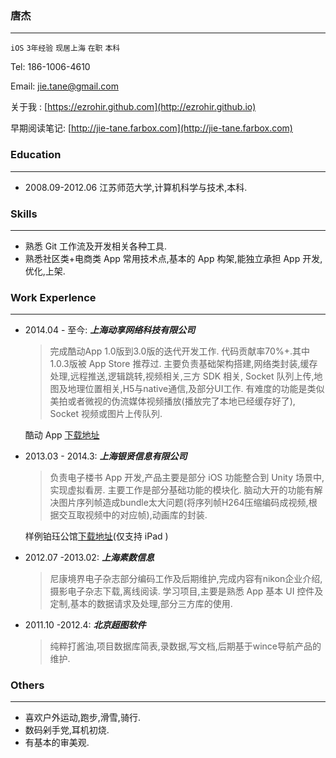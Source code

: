 ### 唐杰
-------------------------------------------------
`iOS`  `3年经验`  `现居上海`  `在职` `本科`

Tel: 186-1006-4610

Email: jie.tane@gmail.com

关于我 : [https://ezrohir.github.com](http://ezrohir.github.io)

早期阅读笔记: [http://jie-tane.farbox.com](http://jie-tane.farbox.com)

### Education
---------------------------
+ 2008.09-2012.06 江苏师范大学,计算机科学与技术,本科.

### Skills
--------------------
+ 熟悉 Git 工作流及开发相关各种工具.
+ 熟悉社区类+电商类 App 常用技术点,基本的 App 构架,能独立承担 App 开发,优化,上架.

### Work Experlence
------------------------
+ 2014.04 - 至今: ***上海动享网络科技有限公司***

	>完成酷动App 1.0版到3.0版的迭代开发工作. 代码贡献率70%+.其中1.0.3版被 App Store 推荐过.
	主要负责基础架构搭建,网络类封装,缓存处理,远程推送,逻辑跳转,视频相关,三方 SDK 相关, Socket 队列上传,地图及地理位置相关,H5与native通信,及部分UI工作.
	 有难度的功能是类似美拍或者微视的伪流媒体视频播放(播放完了本地已经缓存好了), Socket 视频或图片上传队列.

	酷动 App [下载地址](https://itunes.apple.com/cn/app/ku-dong-hu-wai-ji-xian-yun/id897489848?mt=8)

+ 2013.03 - 2014.3:  ***上海银贤信息有限公司***

	>负责电子楼书 App 开发,产品主要是部分 iOS 功能整合到 Unity 场景中,实现虚拟看房.
	主要工作是部分基础功能的模块化.
	脑动大开的功能有解决图片序列帧造成bundle太大问题(将序列帧H264压缩编码成视频,根据交互取视频中的对应帧),动画库的封装.

	样例铂珏公馆[下载地址](https://itunes.apple.com/cn/app/bo-jue-gong-guan/id802814669?mt=8)(仅支持 iPad )

+ 2012.07 -2013.02: ***上海素数信息***

	>尼康境界电子杂志部分编码工作及后期维护,完成内容有nikon企业介绍,摄影电子杂志下载,离线阅读.
	学习项目,主要是熟悉 App 基本 UI 控件及定制,基本的数据请求及处理,部分三方库的使用.

+ 2011.10 -2012.4: ***北京超图软件***

	>纯粹打酱油,项目数据库简表,录数据,写文档,后期基于wince导航产品的维护.

### Others
--------------
+ 喜欢户外运动,跑步,滑雪,骑行.
+ 数码剁手党,耳机初烧.
+ 有基本的审美观.
